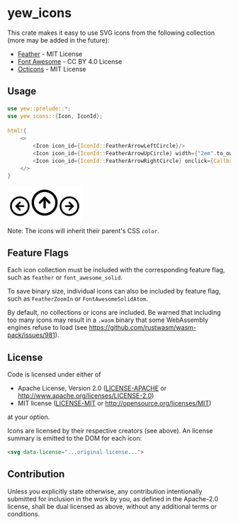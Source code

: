 # yew_icons

This crate makes it easy to use SVG icons from the following collection (more may be added in the future):

- [Feather](https://github.com/feathericons/feather) - MIT License
- [Font Awesome](https://github.com/FortAwesome/Font-Awesome) - CC BY 4.0 License
- [Octicons](https://github.com/primer/octicons) - MIT License

## Usage

```rust
use yew::prelude::*;
use yew_icons::{Icon, IconId};

html!{
    <>
        <Icon icon_id={IconId::FeatherArrowLeftCircle}/>
        <Icon icon_id={IconId::FeatherArrowUpCircle} width={"2em".to_owned()} height={"2em".to_owned()}/>
        <Icon icon_id={IconId::FeatherArrowRightCircle} onclick={Callback::from(|_: MouseEvent| {})}/>
    </>
}
```

![example image](example.png)

Note: The icons will inherit their parent's CSS `color`.

## Feature Flags

Each icon collection must be included with the corresponding feature flag, such as `feather` or `font_awesome_solid`.

To save binary size, individual icons can also be included by feature flag, such as `FeatherZoomIn` or `FontAwesomeSolidAtom`.

By default, no collections or icons are included. Be warned that including too many icons may result in a `.wasm` binary
that some WebAssembly engines refuse to load (see https://github.com/rustwasm/wasm-pack/issues/981).

## License

Code is licensed under either of

 * Apache License, Version 2.0
   ([LICENSE-APACHE](LICENSE-APACHE) or http://www.apache.org/licenses/LICENSE-2.0)
 * MIT license
   ([LICENSE-MIT](LICENSE-MIT) or http://opensource.org/licenses/MIT)

at your option.

Icons are licensed by their respective creators (see above). An license summary is emitted to the DOM for each icon:
```html
<svg data-license="...original license...">
```

## Contribution

Unless you explicitly state otherwise, any contribution intentionally submitted
for inclusion in the work by you, as defined in the Apache-2.0 license, shall be
dual licensed as above, without any additional terms or conditions.